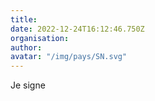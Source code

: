 ```yaml
---
title: 
date: 2022-12-24T16:12:46.750Z
organisation: 
author: 
avatar: "/img/pays/SN.svg"
---
```


Je signe 